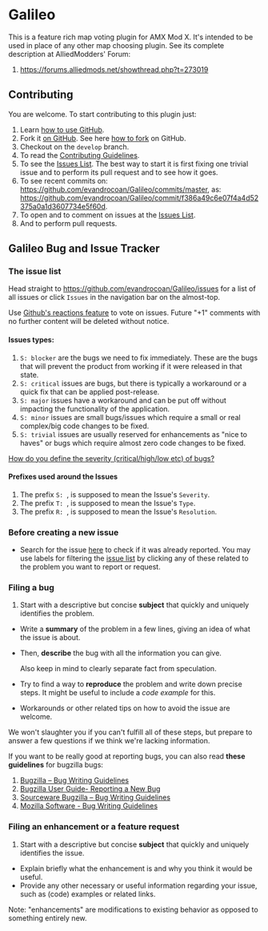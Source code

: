 # Galileo

This is a feature rich map voting plugin for AMX Mod X. It's intended to be used in place of
any other map choosing plugin. See its complete description at AlliedModders' Forum: 

1. https://forums.alliedmods.net/showthread.php?t=273019




## Contributing

You are welcome. To start contributing to this plugin just:

1. Learn [how to use GitHub](https://forums.alliedmods.net/showthread.php?p=2349342#post2349342).
1. Fork it [on GitHub](https://github.com/evandrocoan/Galileo). See here [how to fork](https://guides.github.com/activities/forking/) on GitHub.
1. Checkout on the `develop` branch.
1. To read the [Contributing Guidelines](https://github.com/evandrocoan/Galileo/blob/master/.github/CONTRIBUTING.md).
1. To see the [Issues List](https://github.com/evandrocoan/Galileo/issues). The best way to start it is first fixing one trivial issue and to perform its pull request and to see how it goes.
1. To see recent commits on: https://github.com/evandrocoan/Galileo/commits/master, as: https://github.com/evandrocoan/Galileo/commit/f386a49c6e07f4a4d52375a0a1d3607734e5f60d.
1. To open and to comment on issues at the [Issues List](https://github.com/addonszz/Galileo/issues).
1. And to perform pull requests.




## Galileo Bug and Issue Tracker

### The issue list

Head straight to https://github.com/evandrocoan/Galileo/issues for a list of all issues or click
`Issues` in the navigation bar on the almost-top.

Use [Github's reactions feature](https://github.com/blog/2119-add-reactions-to-pull-requests-issues-and-comments)
to vote on issues. Future "+1" comments with no further content will be deleted without notice.


#### Issues types:

1. `S: blocker` are the bugs we need to fix immediately. These are the bugs that will prevent the
    product from working if it were released in that state.
1. `S: critical` issues are bugs, but there is typically a workaround or a quick fix that can be
    applied post-release.
1. `S: major` issues have a workaround and can be put off without impacting the functionality of
    the application.
1. `S: minor` issues are small bugs/issues which require a small or real complex/big code changes to be
    fixed.
1. `S: trivial` issues are usually reserved for enhancements as "nice to haves" or bugs which
    require almost zero code changes to be fixed.

[How do you define the severity (critical/high/low etc) of bugs?](http://stackoverflow.com/questions/2469178/how-do-you-define-the-severity-critical-high-low-etc-of-bugs)


#### Prefixes used around the Issues

1. The prefix `S: `, is supposed to mean the Issue's `Severity`. 
1. The prefix `T: `, is supposed to mean the Issue's `Type`. 
1. The prefix `R: `, is supposed to mean the Issue's `Resolution`. 




### Before creating a new issue

* Search for the issue [here](https://github.com/evandrocoan/Galileo/search?q=&type=Issues) to 
check if it was already reported. You may use labels for filtering the
[issue list](https://github.com/evandrocoan/Galileo/issues) by clicking any of these related
to the problem you want to report or request.




### Filing a bug

1.  Start with a descriptive but concise **subject** that quickly and uniquely identifies the problem.
*   Write a **summary** of the problem in a few lines, giving an idea of what the issue is about.
*   Then, **describe** the bug with all the information you can give.

    Also keep in mind to clearly separate fact from speculation.
*   Try to find a way to **reproduce** the problem and write down precise steps. It might be useful to include a *code example* for this.
*   Workarounds or other related tips on how to avoid the issue are welcome.

We won't slaughter you if you can't fulfill all of these steps, but prepare to answer a few questions if we think we're lacking information.

If you want to be really good at reporting bugs, you can also read **these guidelines** for bugzilla bugs:

1. [Bugzilla – Bug Writing Guidelines](https://landfill.bugzilla.org/bugzilla-5.0-branch/page.cgi?id=bug-writing.html)
1. [Bugzilla User Guide- Reporting a New Bug](http://bugzilla.readthedocs.io/en/latest/using/filing.html)
1. [Sourceware Bugzilla – Bug Writing Guidelines](https://sourceware.org/bugzilla/page.cgi?id=bug-writing.html)
1. [Mozilla Software - Bug Writing Guidelines](https://developer.mozilla.org/en-US/docs/Mozilla/QA/Bug_writing_guidelines)




### Filing an enhancement or a feature request

1.  Start with a descriptive but concise **subject** that quickly and uniquely identifies the issue.
*   Explain briefly what the enhancement is and why you think it would be useful.
*   Provide any other necessary or useful information regarding your issue, such as (code) examples or related links.

Note: "enhancements" are modifications to existing behavior as opposed to something entirely new.




